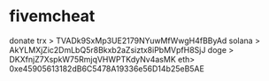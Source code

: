 # fivemcheat
donate
trx > TVADk9SxMp3UE2179NYuwMfWwgH4fBByAd
solana > AkYLMXjZic2DmLbQ5r8Bkxb2aZsiztx8iPbMVpfH8SjJ
doge > DKXfnjZ7XspkW75RmjqVHWPTKdyNv4asMK
eth> 0xe45905613182dB6C5478A19336e56D14b25eB5AE
